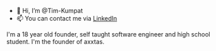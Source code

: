 - 👋 Hi, I’m @Tim-Kumpat
- 📫 You can contact me via [LinkedIn](https://www.linkedin.com/in/timkumpat/)

I'm a 18 year old founder, self taught software engineer and high school student. I'm the founder of axxtas.

<!---
Tim-Kumpat/Tim-Kumpat is a ✨ special ✨ repository because its `README.md` (this file) appears on your GitHub profile.
You can click the Preview link to take a look at your changes.
--->
